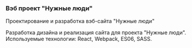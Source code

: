 ### Вэб проект "Нужные люди" ###

Проектирование и разработка вэб-сайта "Нужные люди"

Разработка дизайна и реализация сайта для проекта "Нужные люди".
Используемые технологии: React, Webpack, ES06, SASS.
